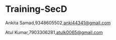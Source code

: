 # Training-SecD
Ankita Samad,9348605502,anki44341@gmail.com

Atul Kumar,7903306281,atulk0065@gmail.com

